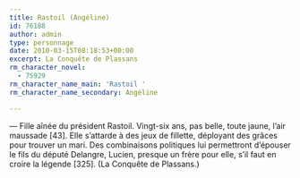 ```yaml
---
title: Rastoil (Angéline)
id: 76188
author: admin
type: personnage
date: 2010-03-15T08:18:53+00:00
excerpt: La Conquête de Plassans
rm_character_novel:
  - 75929
rm_character_name_main: 'Rastoil '
rm_character_name_secondary: Angéline

---
```

— Fille aînée du président Rastoil. Vingt-six ans, pas belle, toute jaune, l&rsquo;air maussade [43]. Elle s&rsquo;attarde à des jeux de fillette, déployant des grâces pour trouver un mari. Des combinaisons politiques lui permettront d&rsquo;épouser le fils du député Delangre, Lucien, presque un frère pour elle, s&rsquo;il faut en croire la légende [325]. (La Conquête de Plassans.)